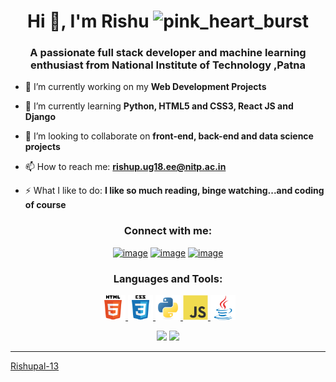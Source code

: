 <h1 align="center">Hi 👋, I'm Rishu <img height="40" src="https://emoji.gg/assets/emoji/9781-pink-heart-burst.png" width="64px" height="64px" alt="pink_heart_burst"></h1>
<h3 align="center">A passionate full stack developer  and machine learning enthusiast from National Institute of Technology ,Patna</h3>

- 🔭 I’m currently working on my **Web Development Projects**

- 🌱 I’m currently learning **Python, HTML5 and CSS3, React JS and Django**

- 👯 I’m looking to collaborate on **front-end, back-end  and data science projects**

- 📫 How to reach me: **rishup.ug18.ee@nitp.ac.in**

- ⚡ What I like to do: **I like so much reading, binge watching...and coding of course**

<h3 align="center">Connect with me:</h3>
<div align="center">

[![image](https://img.shields.io/badge/LinkedIn-0077B5?style=for-the-badge&logo=linkedin&logoColor=white)](https://www.linkedin.com/in/rishu-pal-b251351a0/)
[![image](https://img.shields.io/badge/GitHub-100000?style=for-the-badge&logo=github&logoColor=white)](https://rishupal-13.github.io/portfolio_rp/#/)
[![image](https://img.shields.io/badge/Gmail-D14836?style=for-the-badge&logo=gmail&logoColor=white)](mailto:rishup.ug18.ee@nitp.ac.in)
  
</div>

<h3 align="center">Languages and Tools:</h3>

<p align="center"> 
  <a href="https://www.w3.org/html/" target="_blank"> 
    <img src="https://raw.githubusercontent.com/devicons/devicon/master/icons/html5/html5-original-wordmark.svg" alt="html5" width="40" height="40"/> 
  </a>
  <a href="https://www.w3schools.com/css/" target="_blank"> 
    <img src="https://raw.githubusercontent.com/devicons/devicon/master/icons/css3/css3-original-wordmark.svg" alt="css3" width="40" height="40"/> 
  </a> 
  <a href="https://www.python.org" target="_blank"> 
    <img src="https://raw.githubusercontent.com/devicons/devicon/master/icons/python/python-original.svg" alt="python" width="40" height="40"/> 
  </a>  
  <a href="https://developer.mozilla.org/en-US/docs/Web/JavaScript" target="_blank"> 
    <img src="https://raw.githubusercontent.com/devicons/devicon/master/icons/javascript/javascript-original.svg" alt="javascript" width="40" height="40"/> 
  </a> 
  <a href="https://www.java.com/en/" target="_blank"> 
    <img src="https://raw.githubusercontent.com/devicons/devicon/master/icons/java/java-original.svg" alt="Java" width="40" height="40"/> 
  </a>  
</p>

<p align= "center">
  <img height= "150" src="https://github-readme-stats.vercel.app/api?username=Rishupal-13&theme=react&show_icons=true&include_all_commits=true" />
  <img height= "150" src="https://github-readme-stats.vercel.app/api/top-langs/?username=Rishupal-13&theme=react&layout=compact" />
</p>

------

[Rishupal-13](https://github.com/Rishupal-13)



